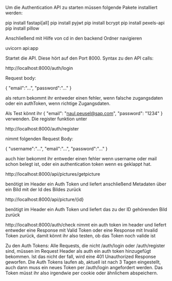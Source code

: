 Um die Authentication API zu starten müssen folgende Pakete installiert werden:

pip install fastapi\[all\]
pip install pyjwt
pip install bcrypt
pip install pexels-api
pip install pillow

Anschließend mit Hilfe von cd in den backend Ordner navigieren

uvicorn api:app

Startet die API. Diese hört auf den Port 8000.
Syntax zu den API calls:

http://localhost:8000/auth/login

Request body:

{
    "email":"...",
    "password":"..."
}

als return bekommt ihr entweder einen fehler, wenn falsche zugangsdaten oder ein authToken, wenn richtige Zugangsdaten.

Als Test könnt ihr 
{
    "email": "naul.peusel@sap.com",
    "password": "1234"
}
verwenden.
Die register funktion unter

http://localhost:8000/auth/register

nimmt folgenden Request Body:

{
    "username":"...",
    "email":"...",
    "password":"..."
}

auch hier bekommt ihr entweder einen fehler wenn username oder mail schon belegt ist, oder ein authentication token wenn es geklappt hat.

http://localhost:8000/api/pictures/getpicture

benötigt im Header ein Auth Token und liefert anschließend Metadaten über ein Bild mit der Id des Bildes zurück

http://localhost:8000/api/picture/{id}

benötigt im Header ein Auth Token und liefert das zu der ID gehörenden Bild zurück

http://localhost:8000/auth/check 
nimmt ein auth token im header und liefert entweder eine Response mit Valid Token oder eine Response mit Invalid Token zurück, damit könnt ihr also testen, ob das Token noch valide ist

Zu den Auth Tokens: Alle Requests, die nicht /auth/login oder /auth/register sind, müssen im Request Header als auth ein auth token hinzugefügt bekommen. Ist das nicht der fall, wird eine 401 Unauthorized Response geworfen. Die Auth Tokens laufen ab, aktuell ist nach 3 Tagen eingestellt, auch dann muss ein neues Token per /auth/login angefordert werden. Das Token müsst ihr also irgendwie per cookie oder ähnlichem abspeichern.